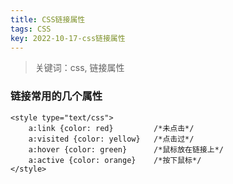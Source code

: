 ```yaml
---
title: CSS链接属性
tags: CSS
key: 2022-10-17-css链接属性
---
```

> 关键词：css, 链接属性

### 链接常用的几个属性

	<style type="text/css">
		a:link {color: red}			/*未点击*/
		a:visited {color: yellow}	/*点击过*/
		a:hover {color: green}		/*鼠标放在链接上*/
		a:active {color: orange}	/*按下鼠标*/
	</style>

